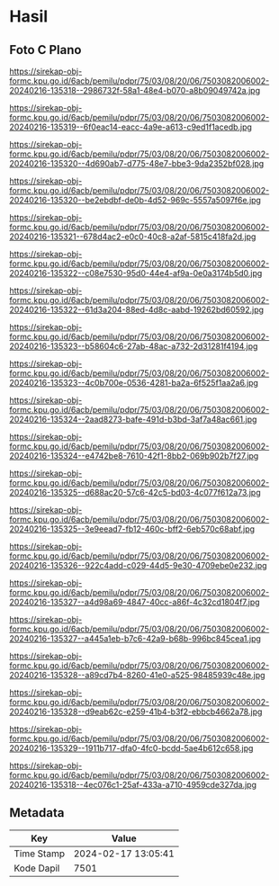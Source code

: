 # Hasil

## Foto C Plano

https://sirekap-obj-formc.kpu.go.id/6acb/pemilu/pdpr/75/03/08/20/06/7503082006002-20240216-135318--2986732f-58a1-48e4-b070-a8b09049742a.jpg

https://sirekap-obj-formc.kpu.go.id/6acb/pemilu/pdpr/75/03/08/20/06/7503082006002-20240216-135319--6f0eac14-eacc-4a9e-a613-c9ed1f1acedb.jpg

https://sirekap-obj-formc.kpu.go.id/6acb/pemilu/pdpr/75/03/08/20/06/7503082006002-20240216-135320--4d690ab7-d775-48e7-bbe3-9da2352bf028.jpg

https://sirekap-obj-formc.kpu.go.id/6acb/pemilu/pdpr/75/03/08/20/06/7503082006002-20240216-135320--be2ebdbf-de0b-4d52-969c-5557a5097f6e.jpg

https://sirekap-obj-formc.kpu.go.id/6acb/pemilu/pdpr/75/03/08/20/06/7503082006002-20240216-135321--678d4ac2-e0c0-40c8-a2af-5815c418fa2d.jpg

https://sirekap-obj-formc.kpu.go.id/6acb/pemilu/pdpr/75/03/08/20/06/7503082006002-20240216-135322--c08e7530-95d0-44e4-af9a-0e0a3174b5d0.jpg

https://sirekap-obj-formc.kpu.go.id/6acb/pemilu/pdpr/75/03/08/20/06/7503082006002-20240216-135322--61d3a204-88ed-4d8c-aabd-19262bd60592.jpg

https://sirekap-obj-formc.kpu.go.id/6acb/pemilu/pdpr/75/03/08/20/06/7503082006002-20240216-135323--b58604c6-27ab-48ac-a732-2d31281f4194.jpg

https://sirekap-obj-formc.kpu.go.id/6acb/pemilu/pdpr/75/03/08/20/06/7503082006002-20240216-135323--4c0b700e-0536-4281-ba2a-6f525f1aa2a6.jpg

https://sirekap-obj-formc.kpu.go.id/6acb/pemilu/pdpr/75/03/08/20/06/7503082006002-20240216-135324--2aad8273-bafe-491d-b3bd-3af7a48ac661.jpg

https://sirekap-obj-formc.kpu.go.id/6acb/pemilu/pdpr/75/03/08/20/06/7503082006002-20240216-135324--e4742be8-7610-42f1-8bb2-069b902b7f27.jpg

https://sirekap-obj-formc.kpu.go.id/6acb/pemilu/pdpr/75/03/08/20/06/7503082006002-20240216-135325--d688ac20-57c6-42c5-bd03-4c077f612a73.jpg

https://sirekap-obj-formc.kpu.go.id/6acb/pemilu/pdpr/75/03/08/20/06/7503082006002-20240216-135325--3e9eead7-fb12-460c-bff2-6eb570c68abf.jpg

https://sirekap-obj-formc.kpu.go.id/6acb/pemilu/pdpr/75/03/08/20/06/7503082006002-20240216-135326--922c4add-c029-44d5-9e30-4709ebe0e232.jpg

https://sirekap-obj-formc.kpu.go.id/6acb/pemilu/pdpr/75/03/08/20/06/7503082006002-20240216-135327--a4d98a69-4847-40cc-a86f-4c32cd1804f7.jpg

https://sirekap-obj-formc.kpu.go.id/6acb/pemilu/pdpr/75/03/08/20/06/7503082006002-20240216-135327--a445a1eb-b7c6-42a9-b68b-996bc845cea1.jpg

https://sirekap-obj-formc.kpu.go.id/6acb/pemilu/pdpr/75/03/08/20/06/7503082006002-20240216-135328--a89cd7b4-8260-41e0-a525-98485939c48e.jpg

https://sirekap-obj-formc.kpu.go.id/6acb/pemilu/pdpr/75/03/08/20/06/7503082006002-20240216-135328--d9eab62c-e259-41b4-b3f2-ebbcb4662a78.jpg

https://sirekap-obj-formc.kpu.go.id/6acb/pemilu/pdpr/75/03/08/20/06/7503082006002-20240216-135329--1911b717-dfa0-4fc0-bcdd-5ae4b612c658.jpg

https://sirekap-obj-formc.kpu.go.id/6acb/pemilu/pdpr/75/03/08/20/06/7503082006002-20240216-135318--4ec076c1-25af-433a-a710-4959cde327da.jpg


## Metadata

| Key        | Value               |
| ---------- | ------------------- |
| Time Stamp | 2024-02-17 13:05:41 |
| Kode Dapil | 7501                |



